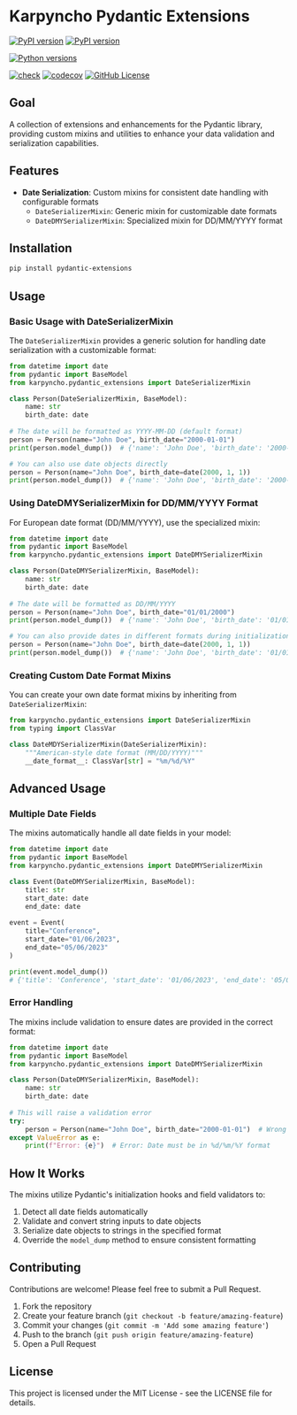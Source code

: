 # Karpyncho Pydantic Extensions

[![PyPI version](https://badge.fury.io/py/karpyncho-pydantic-extensions.svg)](https://badge.fury.io/py/karpyncho-pydantic-extensions)
[![PyPI version](https://img.shields.io/pypi/v/pydantic-extensions.svg)](https://pypi.org/project/karpyncho-pydantic-extensions/)

[![Python versions](https://img.shields.io/pypi/pyversions/pydantic-extensions.svg)](https://pypi.org/project/karpyncho-pydantic-extensions/)

[![check](https://github.com/karpyncho/pydantic-extensions/actions/workflows/check.yml/badge.svg)](https://github.com/karpyncho/pydantic-extensions/actions/workflows/check.yml)
[![codecov](https://codecov.io/gh/karpyncho/pydantic-extensions/graph/badge.svg?token=swpOXcNXkz)](https://codecov.io/gh/karpyncho/pydantic-extensions)
[![GitHub License](https://img.shields.io/github/license/karpyncho/pydantic-extensions)](https://github.com/karpyncho/pydantic-extensions/blob/main/LICENSE)
## Goal

A collection of extensions and enhancements for the Pydantic library, providing custom mixins and utilities to enhance your data validation and serialization capabilities.

## Features

- **Date Serialization**: Custom mixins for consistent date handling with configurable formats
  - `DateSerializerMixin`: Generic mixin for customizable date formats
  - `DateDMYSerializerMixin`: Specialized mixin for DD/MM/YYYY format

## Installation

```bash
pip install pydantic-extensions
```

## Usage

### Basic Usage with DateSerializerMixin

The `DateSerializerMixin` provides a generic solution for handling date serialization with a customizable format:

```python
from datetime import date
from pydantic import BaseModel
from karpyncho.pydantic_extensions import DateSerializerMixin

class Person(DateSerializerMixin, BaseModel):
    name: str
    birth_date: date
    
# The date will be formatted as YYYY-MM-DD (default format)
person = Person(name="John Doe", birth_date="2000-01-01")
print(person.model_dump())  # {'name': 'John Doe', 'birth_date': '2000-01-01'}

# You can also use date objects directly
person = Person(name="John Doe", birth_date=date(2000, 1, 1))
print(person.model_dump())  # {'name': 'John Doe', 'birth_date': '2000-01-01'}
```

### Using DateDMYSerializerMixin for DD/MM/YYYY Format

For European date format (DD/MM/YYYY), use the specialized mixin:

```python
from datetime import date
from pydantic import BaseModel
from karpyncho.pydantic_extensions import DateDMYSerializerMixin

class Person(DateDMYSerializerMixin, BaseModel):
    name: str
    birth_date: date
    
# The date will be formatted as DD/MM/YYYY
person = Person(name="John Doe", birth_date="01/01/2000")
print(person.model_dump())  # {'name': 'John Doe', 'birth_date': '01/01/2000'}

# You can also provide dates in different formats during initialization
person = Person(name="John Doe", birth_date=date(2000, 1, 1))
print(person.model_dump())  # {'name': 'John Doe', 'birth_date': '01/01/2000'}
```

### Creating Custom Date Format Mixins

You can create your own date format mixins by inheriting from `DateSerializerMixin`:

```python
from karpyncho.pydantic_extensions import DateSerializerMixin
from typing import ClassVar

class DateMDYSerializerMixin(DateSerializerMixin):
    """American-style date format (MM/DD/YYYY)"""
    __date_format__: ClassVar[str] = "%m/%d/%Y"
```

## Advanced Usage

### Multiple Date Fields

The mixins automatically handle all date fields in your model:

```python
from datetime import date
from pydantic import BaseModel
from karpyncho.pydantic_extensions import DateDMYSerializerMixin

class Event(DateDMYSerializerMixin, BaseModel):
    title: str
    start_date: date
    end_date: date
    
event = Event(
    title="Conference",
    start_date="01/06/2023",
    end_date="05/06/2023"
)

print(event.model_dump())
# {'title': 'Conference', 'start_date': '01/06/2023', 'end_date': '05/06/2023'}
```

### Error Handling

The mixins include validation to ensure dates are provided in the correct format:

```python
from datetime import date
from pydantic import BaseModel
from karpyncho.pydantic_extensions import DateDMYSerializerMixin

class Person(DateDMYSerializerMixin, BaseModel):
    name: str
    birth_date: date
    
# This will raise a validation error
try:
    person = Person(name="John Doe", birth_date="2000-01-01")  # Wrong format
except ValueError as e:
    print(f"Error: {e}")  # Error: Date must be in %d/%m/%Y format
```

## How It Works

The mixins utilize Pydantic's initialization hooks and field validators to:

1. Detect all date fields automatically
2. Validate and convert string inputs to date objects
3. Serialize date objects to strings in the specified format
4. Override the `model_dump` method to ensure consistent formatting

## Contributing

Contributions are welcome! Please feel free to submit a Pull Request.

1. Fork the repository
2. Create your feature branch (`git checkout -b feature/amazing-feature`)
3. Commit your changes (`git commit -m 'Add some amazing feature'`)
4. Push to the branch (`git push origin feature/amazing-feature`)
5. Open a Pull Request

## License

This project is licensed under the MIT License - see the LICENSE file for details.
